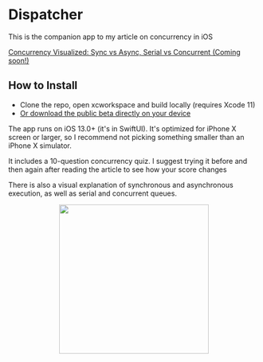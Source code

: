# Dispatcher

This is the companion app to my article on concurrency in iOS

[Concurrency Visualized: Sync vs Async, Serial vs Concurrent (Coming soon!)](https://besher.ca)


## How to Install

- Clone the repo, open xcworkspace and build locally (requires Xcode 11)
- [Or download the public beta directly on your device](https://testflight.apple.com/join/2tC0CKMO)

The app runs on iOS 13.0+ (it's in SwiftUI). It's optimized for iPhone X screen or larger, so I recommend not picking something smaller than an iPhone X simulator.

It includes a 10-question concurrency quiz. I suggest trying it before and then again after reading the article to see how your score changes 

There is also a visual explanation of synchronous and asynchronous execution, as well as serial and concurrent queues. 

<p align="center"><img src="https://github.com/almaleh/Dispatcher/blob/master/Github-Images/concurrent.gif" width="300"></p>
